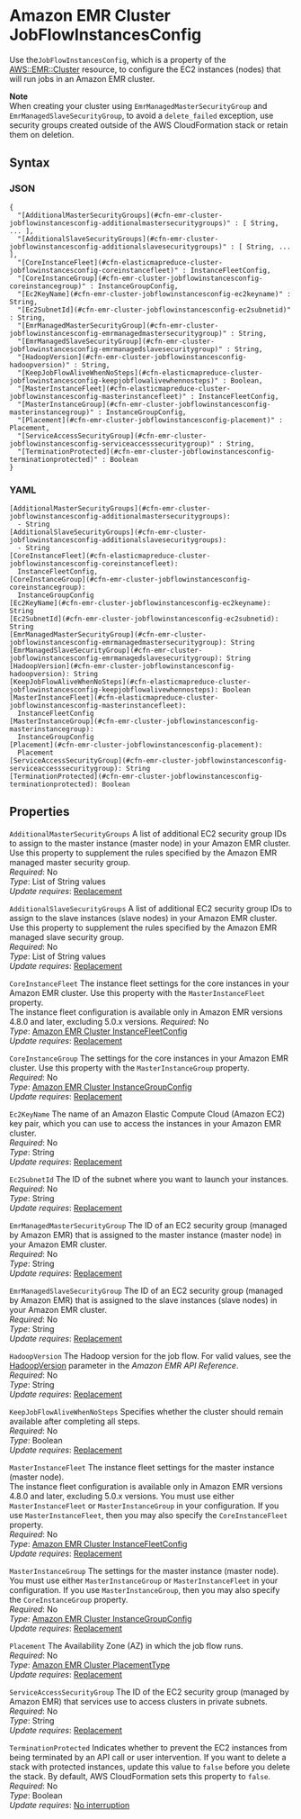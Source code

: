 # Amazon EMR Cluster JobFlowInstancesConfig<a name="aws-properties-emr-cluster-jobflowinstancesconfig"></a>

Use the`JobFlowInstancesConfig`, which is a property of the [AWS::EMR::Cluster](aws-resource-emr-cluster.md) resource, to configure the EC2 instances \(nodes\) that will run jobs in an Amazon EMR cluster\.

**Note**  
When creating your cluster using `EmrManagedMasterSecurityGroup` and `EmrManagedSlaveSecurityGroup`, to avoid a `delete_failed` exception, use security groups created outside of the AWS CloudFormation stack or retain them on deletion\.

## Syntax<a name="w13ab1c21c10d141c13c58b7"></a>

### JSON<a name="aws-properties-emr-cluster-jobflowinstancesconfig-syntax.json"></a>

```
{
  "[AdditionalMasterSecurityGroups](#cfn-emr-cluster-jobflowinstancesconfig-additionalmastersecuritygroups)" : [ String, ... ],
  "[AdditionalSlaveSecurityGroups](#cfn-emr-cluster-jobflowinstancesconfig-additionalslavesecuritygroups)" : [ String, ... ],
  "[CoreInstanceFleet](#cfn-elasticmapreduce-cluster-jobflowinstancesconfig-coreinstancefleet)" : InstanceFleetConfig,
  "[CoreInstanceGroup](#cfn-emr-cluster-jobflowinstancesconfig-coreinstancegroup)" : InstanceGroupConfig,
  "[Ec2KeyName](#cfn-emr-cluster-jobflowinstancesconfig-ec2keyname)" : String,
  "[Ec2SubnetId](#cfn-emr-cluster-jobflowinstancesconfig-ec2subnetid)" : String,
  "[EmrManagedMasterSecurityGroup](#cfn-emr-cluster-jobflowinstancesconfig-emrmanagedmastersecuritygroup)" : String,
  "[EmrManagedSlaveSecurityGroup](#cfn-emr-cluster-jobflowinstancesconfig-emrmanagedslavesecuritygroup)" : String,
  "[HadoopVersion](#cfn-emr-cluster-jobflowinstancesconfig-hadoopversion)" : String,
  "[KeepJobFlowAliveWhenNoSteps](#cfn-elasticmapreduce-cluster-jobflowinstancesconfig-keepjobflowalivewhennosteps)" : Boolean,
  "[MasterInstanceFleet](#cfn-elasticmapreduce-cluster-jobflowinstancesconfig-masterinstancefleet)" : InstanceFleetConfig,
  "[MasterInstanceGroup](#cfn-emr-cluster-jobflowinstancesconfig-masterinstancegroup)" : InstanceGroupConfig,
  "[Placement](#cfn-emr-cluster-jobflowinstancesconfig-placement)" : Placement,
  "[ServiceAccessSecurityGroup](#cfn-emr-cluster-jobflowinstancesconfig-serviceaccesssecuritygroup)" : String,
  "[TerminationProtected](#cfn-emr-cluster-jobflowinstancesconfig-terminationprotected)" : Boolean
}
```

### YAML<a name="aws-properties-emr-cluster-jobflowinstancesconfig-syntax.yaml"></a>

```
[AdditionalMasterSecurityGroups](#cfn-emr-cluster-jobflowinstancesconfig-additionalmastersecuritygroups):
  - String
[AdditionalSlaveSecurityGroups](#cfn-emr-cluster-jobflowinstancesconfig-additionalslavesecuritygroups):
  - String
[CoreInstanceFleet](#cfn-elasticmapreduce-cluster-jobflowinstancesconfig-coreinstancefleet):
  InstanceFleetConfig,
[CoreInstanceGroup](#cfn-emr-cluster-jobflowinstancesconfig-coreinstancegroup):
  InstanceGroupConfig
[Ec2KeyName](#cfn-emr-cluster-jobflowinstancesconfig-ec2keyname): String
[Ec2SubnetId](#cfn-emr-cluster-jobflowinstancesconfig-ec2subnetid): String
[EmrManagedMasterSecurityGroup](#cfn-emr-cluster-jobflowinstancesconfig-emrmanagedmastersecuritygroup): String
[EmrManagedSlaveSecurityGroup](#cfn-emr-cluster-jobflowinstancesconfig-emrmanagedslavesecuritygroup): String
[HadoopVersion](#cfn-emr-cluster-jobflowinstancesconfig-hadoopversion): String
[KeepJobFlowAliveWhenNoSteps](#cfn-elasticmapreduce-cluster-jobflowinstancesconfig-keepjobflowalivewhennosteps): Boolean
[MasterInstanceFleet](#cfn-elasticmapreduce-cluster-jobflowinstancesconfig-masterinstancefleet):
  InstanceFleetConfig
[MasterInstanceGroup](#cfn-emr-cluster-jobflowinstancesconfig-masterinstancegroup):
  InstanceGroupConfig
[Placement](#cfn-emr-cluster-jobflowinstancesconfig-placement):
  Placement
[ServiceAccessSecurityGroup](#cfn-emr-cluster-jobflowinstancesconfig-serviceaccesssecuritygroup): String
[TerminationProtected](#cfn-emr-cluster-jobflowinstancesconfig-terminationprotected): Boolean
```

## Properties<a name="w13ab1c21c10d141c13c58b9"></a>

`AdditionalMasterSecurityGroups`  <a name="cfn-emr-cluster-jobflowinstancesconfig-additionalmastersecuritygroups"></a>
A list of additional EC2 security group IDs to assign to the master instance \(master node\) in your Amazon EMR cluster\. Use this property to supplement the rules specified by the Amazon EMR managed master security group\.  
*Required*: No  
*Type*: List of String values  
*Update requires*: [Replacement](using-cfn-updating-stacks-update-behaviors.md#update-replacement)

`AdditionalSlaveSecurityGroups`  <a name="cfn-emr-cluster-jobflowinstancesconfig-additionalslavesecuritygroups"></a>
A list of additional EC2 security group IDs to assign to the slave instances \(slave nodes\) in your Amazon EMR cluster\. Use this property to supplement the rules specified by the Amazon EMR managed slave security group\.  
*Required*: No  
*Type*: List of String values  
*Update requires*: [Replacement](using-cfn-updating-stacks-update-behaviors.md#update-replacement)

`CoreInstanceFleet`  <a name="cfn-elasticmapreduce-cluster-jobflowinstancesconfig-coreinstancefleet"></a>
The instance fleet settings for the core instances in your Amazon EMR cluster\. Use this property with the `MasterInstanceFleet` property\.  
The instance fleet configuration is available only in Amazon EMR versions 4\.8\.0 and later, excluding 5\.0\.x versions\.
*Required*: No  
*Type*: [Amazon EMR Cluster InstanceFleetConfig](aws-properties-elasticmapreduce-cluster-instancefleetconfig.md)  
*Update requires*: [Replacement](using-cfn-updating-stacks-update-behaviors.md#update-replacement)

`CoreInstanceGroup`  <a name="cfn-emr-cluster-jobflowinstancesconfig-coreinstancegroup"></a>
The settings for the core instances in your Amazon EMR cluster\. Use this property with the `MasterInstanceGroup` property\.  
*Required*: No  
*Type*: [Amazon EMR Cluster InstanceGroupConfig](aws-properties-emr-cluster-jobflowinstancesconfig-instancegroupconfig.md)  
*Update requires*: [Replacement](using-cfn-updating-stacks-update-behaviors.md#update-replacement)

`Ec2KeyName`  <a name="cfn-emr-cluster-jobflowinstancesconfig-ec2keyname"></a>
The name of an Amazon Elastic Compute Cloud \(Amazon EC2\) key pair, which you can use to access the instances in your Amazon EMR cluster\.  
*Required*: No  
*Type*: String  
*Update requires*: [Replacement](using-cfn-updating-stacks-update-behaviors.md#update-replacement)

`Ec2SubnetId`  <a name="cfn-emr-cluster-jobflowinstancesconfig-ec2subnetid"></a>
The ID of the subnet where you want to launch your instances\.  
*Required*: No  
*Type*: String  
*Update requires*: [Replacement](using-cfn-updating-stacks-update-behaviors.md#update-replacement)

`EmrManagedMasterSecurityGroup`  <a name="cfn-emr-cluster-jobflowinstancesconfig-emrmanagedmastersecuritygroup"></a>
The ID of an EC2 security group \(managed by Amazon EMR\) that is assigned to the master instance \(master node\) in your Amazon EMR cluster\.  
*Required*: No  
*Type*: String  
*Update requires*: [Replacement](using-cfn-updating-stacks-update-behaviors.md#update-replacement)

`EmrManagedSlaveSecurityGroup`  <a name="cfn-emr-cluster-jobflowinstancesconfig-emrmanagedslavesecuritygroup"></a>
The ID of an EC2 security group \(managed by Amazon EMR\) that is assigned to the slave instances \(slave nodes\) in your Amazon EMR cluster\.  
*Required*: No  
*Type*: String  
*Update requires*: [Replacement](using-cfn-updating-stacks-update-behaviors.md#update-replacement)

`HadoopVersion`  <a name="cfn-emr-cluster-jobflowinstancesconfig-hadoopversion"></a>
The Hadoop version for the job flow\. For valid values, see the [HadoopVersion](https://docs.aws.amazon.com/ElasticMapReduce/latest/API/API_JobFlowInstancesConfig.html) parameter in the *Amazon EMR API Reference*\.  
*Required*: No  
*Type*: String  
*Update requires*: [Replacement](using-cfn-updating-stacks-update-behaviors.md#update-replacement)

`KeepJobFlowAliveWhenNoSteps`  <a name="cfn-elasticmapreduce-cluster-jobflowinstancesconfig-keepjobflowalivewhennosteps"></a>
Specifies whether the cluster should remain available after completing all steps\.  
*Required*: No  
*Type*: Boolean  
*Update requires*: [Replacement](using-cfn-updating-stacks-update-behaviors.md#update-replacement)

`MasterInstanceFleet`  <a name="cfn-elasticmapreduce-cluster-jobflowinstancesconfig-masterinstancefleet"></a>
The instance fleet settings for the master instance \(master node\)\.  
The instance fleet configuration is available only in Amazon EMR versions 4\.8\.0 and later, excluding 5\.0\.x versions\.
You must use either `MasterInstanceFleet` or `MasterInstanceGroup` in your configuration\. If you use `MasterInstanceFleet`, then you may also specify the `CoreInstanceFleet` property\.  
*Required*: No  
*Type*: [Amazon EMR Cluster InstanceFleetConfig](aws-properties-elasticmapreduce-cluster-instancefleetconfig.md)  
*Update requires*: [Replacement](using-cfn-updating-stacks-update-behaviors.md#update-replacement)

`MasterInstanceGroup`  <a name="cfn-emr-cluster-jobflowinstancesconfig-masterinstancegroup"></a>
The settings for the master instance \(master node\)\.  
You must use either `MasterInstanceGroup` or `MasterInstanceFleet` in your configuration\. If you use `MasterInstanceGroup`, then you may also specify the `CoreInstanceGroup` property\.  
*Required*: No  
*Type*: [Amazon EMR Cluster InstanceGroupConfig](aws-properties-emr-cluster-jobflowinstancesconfig-instancegroupconfig.md)  
*Update requires*: [Replacement](using-cfn-updating-stacks-update-behaviors.md#update-replacement)

`Placement`  <a name="cfn-emr-cluster-jobflowinstancesconfig-placement"></a>
The Availability Zone \(AZ\) in which the job flow runs\.  
*Required*: No  
*Type*: [Amazon EMR Cluster PlacementType](aws-properties-emr-cluster-jobflowinstancesconfig-placementtype.md)  
*Update requires*: [Replacement](using-cfn-updating-stacks-update-behaviors.md#update-replacement)

`ServiceAccessSecurityGroup`  <a name="cfn-emr-cluster-jobflowinstancesconfig-serviceaccesssecuritygroup"></a>
The ID of the EC2 security group \(managed by Amazon EMR\) that services use to access clusters in private subnets\.  
*Required*: No  
*Type*: String  
*Update requires*: [Replacement](using-cfn-updating-stacks-update-behaviors.md#update-replacement)

`TerminationProtected`  <a name="cfn-emr-cluster-jobflowinstancesconfig-terminationprotected"></a>
Indicates whether to prevent the EC2 instances from being terminated by an API call or user intervention\. If you want to delete a stack with protected instances, update this value to `false` before you delete the stack\. By default, AWS CloudFormation sets this property to `false`\.  
*Required*: No  
*Type*: Boolean  
*Update requires*: [No interruption](using-cfn-updating-stacks-update-behaviors.md#update-no-interrupt)